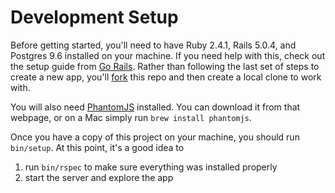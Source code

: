 # Development Setup
Before getting started, you'll need to have Ruby 2.4.1, Rails 5.0.4, and
Postgres 9.6 installed on your machine. If you need help with this, check out
the setup guide from [Go Rails](https://gorails.com/setup). Rather than
following the last set of steps to create a new app, you'll
[fork](https://help.github.com/articles/fork-a-repo/) this repo and then create
a local clone to work with.

You will also need [PhantomJS](http://phantomjs.org/) installed. You can
download it from that webpage, or on a Mac simply run `brew install phantomjs`.

Once you have a copy of this project on your machine, you should run
`bin/setup`. At this point, it's a good idea to

1. run `bin/rspec` to make sure everything was installed properly
2. start the server and explore the app
